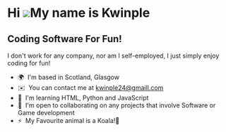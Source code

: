 Hi ![](https://user-images.githubusercontent.com/18350557/176309783-0785949b-9127-417c-8b55-ab5a4333674e.gif)My name is Kwinple
===============================================================================================================================

Coding Software For Fun!
------------------------

I don't work for any company, nor am I self-employed, I just simply enjoy coding for fun!

*   🌍  I'm based in Scotland, Glasgow
*   ✉️  You can contact me at [kwinple24@gmaill.com](mailto:kwinple24@gmaill.com)
*   🧠  I'm learning HTML, Python and JavaScript
*   🤝  I'm open to collaborating on any projects that involve Software or Game development
*   ⚡  My Favourite animal is a Koala!🐨
